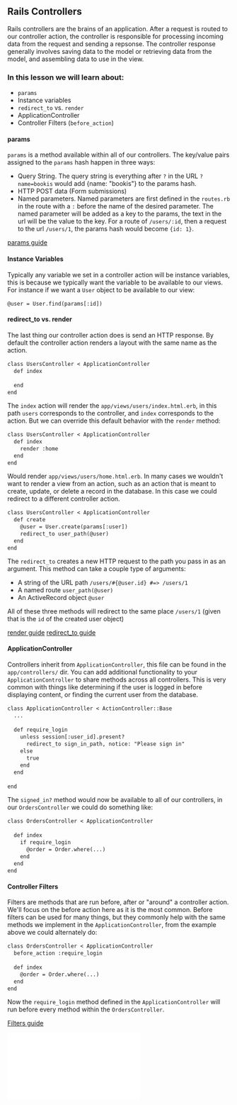 ## Rails Controllers

Rails controllers are the brains of an application.  After a request is routed to our controller action, the controller is responsible for processing incoming data from the request and sending a repsonse. The controller response generally involves saving data to the model or retrieving data from the model, and assembling data to use in the view. 


### In this lesson we will learn about:

- `params`
- Instance variables
- `redirect_to` vs. `render`
- ApplicationController
- Controller Filters (`before_action`)

#### params

`params` is a method available within all of our controllers. The key/value pairs assigned to the `params` hash happen in three ways:

- Query String. The query string is everything after `?` in the URL `?name=bookis` would add {name: "bookis"} to the params hash.
- HTTP POST data (Form submissions)
- Named parameters. Named parameters are first defined in the `routes.rb` in the route with a `:` before the name of the desired parameter. The named parameter will be added as a key to the params, the text in the url will be the value to the key. For a route of `/users/:id`, then a request to the url `/users/1`, the params hash would become `{id: 1}`.

[params guide](http://guides.rubyonrails.org/action_controller_overview.html#parameters)

#### Instance Variables

Typically any variable we set in a controller action will be instance variables, this is because we typically want the variable to be available to our views. For instance if we want a `User` object to be available to our view:

    @user = User.find(params[:id])

#### redirect_to vs. render

The last thing our controller action does is send an HTTP response. By default the controller action renders a layout with the same name as the action.

    class UsersController < ApplicationController
      def index

      end
    end

The `index` action will render the `app/views/users/index.html.erb`, in this path `users` corresponds to the controller, and `index` corresponds to the action. But we can override this default behavior with the `render` method:

    class UsersController < ApplicationController
      def index
        render :home
      end
    end

Would render `app/views/users/home.html.erb`. In many cases we wouldn't want to render a view from an action, such as an action that is meant to create, update, or delete a record in the database. In this case we could redirect to a different controller action.

    class UsersController < ApplicationController
      def create
        @user = User.create(params[:user])
        redirect_to user_path(@user)
      end
    end

The `redirect_to` creates a new HTTP request to the path you pass in as an argument. This method can take a couple type of arguments:

- A string of the URL path `/users/#{@user.id} #=> /users/1`
- A named route `user_path(@user)`
- An ActiveRecord object `@user`

All of these three methods will redirect to the same place `/users/1` (given that is the `id` of the created user object)

[render guide](http://guides.rubyonrails.org/layouts_and_rendering.html#using-render)
[redirect_to guide](http://guides.rubyonrails.org/layouts_and_rendering.html#using-redirect-to)

#### ApplicationController

Controllers inherit from `ApplicationController`, this file can be found in the `app/controllers/` dir. You can add additional functionality to your `ApplicationController` to share methods across all controllers. This is very common with things like determining if the user is logged in before displaying content, or finding the current user from the database.

    class ApplicationController < ActionController::Base
      ...

      def require_login
        unless session[:user_id].present?
          redirect_to sign_in_path, notice: "Please sign in"
        else
          true
        end
      end

    end

The `signed_in?` method would now be available to all of our controllers, in our `OrdersController` we could do something like:

    class OrdersController < ApplicationController

      def index
        if require_login
          @order = Order.where(...)
        end
      end
    end

#### Controller Filters

Filters are methods that are run before, after or "around" a controller action. We'll focus on the before action here as it is the most common. Before filters can be used for many things, but they commonly help with the same methods we implement in the `ApplicationController`, from the example above we could alternately do:

    class OrdersController < ApplicationController
      before_action :require_login

      def index
        @order = Order.where(...)
      end
    end

Now the `require_login` method defined in the `ApplicationController` will run before every method within the `OrdersController`.

[Filters guide](http://guides.rubyonrails.org/action_controller_overview.html#filters)


![Rails Request Cycle](../resources/rails-request-cycle.pdf)

